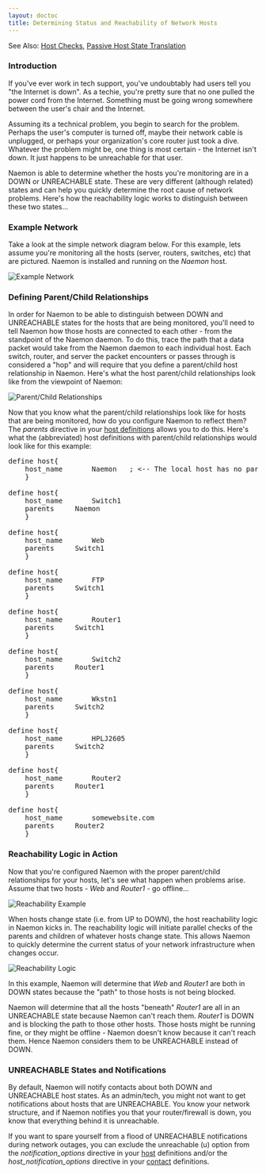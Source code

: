 ```yaml
---
layout: doctoc
title: Determining Status and Reachability of Network Hosts
---
```

<span class="glyphicon glyphicon-arrow-right"></span> See Also: <a href="hostchecks.html">Host Checks</a>, <a href="passivestatetranslation.html">Passive Host State Translation</a>

### Introduction

If you've ever work in tech support, you've undoubtably had users tell you "the Internet is down".  As a techie, you're pretty sure that no one pulled the power cord from the Internet.  Something must be going wrong somewhere between the user's chair and the Internet.

Assuming its a technical problem, you begin to search for the problem.  Perhaps the user's computer is turned off, maybe their network cable is unplugged, or perhaps your organization's core router just took a dive.  Whatever the problem might be, one thing is most certain - the Internet isn't down.  It just happens to be unreachable for that user.

Naemon is able to determine whether the hosts you're monitoring are in a DOWN or UNREACHABLE state.  These are very different (although related) states and can help you quickly determine the root cause of network problems.  Here's how the reachability logic works to distinguish between these two states...

### Example Network

Take a look at the simple network diagram below.  For this example, lets assume you're monitoring all the hosts (server, routers, switches, etc) that are pictured.  Naemon is installed and running on the <i>Naemon</i> host.

<img src="images/reachability1.png" border="0" alt="Example Network" title="Example Network">

### Defining Parent/Child Relationships

In order for Naemon to be able to distinguish between DOWN and UNREACHABLE states for the hosts that are being monitored, you'll need to tell Naemon how those hosts are connected to each other - from the standpoint of the Naemon daemon.  To do this, trace the path that a data packet would take from the Naemon daemon to each individual host.  Each switch, router, and server the packet encounters or passes through is considered a "hop" and will require that you define a parent/child host relationship in Naemon.  Here's what the host parent/child relationships look like from the viewpoint of Naemon:

<img src="images/reachability2.png" border="0" alt="Parent/Child Relationships" title="Parent/Child Relationships">

Now that you know what the parent/child relationships look like for hosts that are being monitored, how do you configure Naemon to reflect them?  The <i>parents</i> directive in your <a href="objectdefinitions.html#host">host definitions</a> allows you to do this.  Here's what the (abbreviated) host definitions with parent/child relationships would look like for this example:

<pre>
define host{
	host_name		Naemon   ; <-- The local host has no parent - it is the topmost host
	}

define host{
	host_name		Switch1
	parents		Naemon
	}

define host{
	host_name		Web
	parents		Switch1
	}

define host{
	host_name		FTP
	parents		Switch1
	}

define host{
	host_name		Router1
	parents		Switch1
	}

define host{
	host_name		Switch2
	parents		Router1
	}

define host{
	host_name		Wkstn1
	parents		Switch2
	}

define host{
	host_name		HPLJ2605
	parents		Switch2
	}

define host{
	host_name		Router2
	parents		Router1
	}

define host{
	host_name		somewebsite.com
	parents		Router2
	}
</pre>

### Reachability Logic in Action

Now that you're configured Naemon with the proper parent/child relationships for your hosts, let's see what happen when problems arise.  Assume that two hosts - <i>Web</i> and <i>Router1</i> - go offline...

<img src="images/reachability3.png" border="0" alt="Reachability Example" title="Reachability Example">

When hosts change state (i.e. from UP to DOWN), the host reachability logic in Naemon kicks in.  The reachability logic will initiate parallel checks of the parents and children of whatever hosts change state.  This allows Naemon to quickly determine the current status of your network infrastructure when changes occur.

<img src="images/reachability4.png" border="0" alt="Reachability Logic" title="Reachability Logic">

In this example, Naemon will determine that <i>Web</i> and <i>Router1</i> are both in DOWN states because the "path" to those hosts is not being blocked.

Naemon will determine that all the hosts "beneath" <i>Router1</i> are all in an UNREACHABLE state because Naemon can't reach them.  <i>Router1</i> is DOWN and is blocking the path to those other hosts.  Those hosts might be running fine, or they might be offline - Naemon doesn't know because it can't reach them.  Hence Naemon considers them to be UNREACHABLE instead of DOWN.

### UNREACHABLE States and Notifications

By default, Naemon will notify contacts about both DOWN and UNREACHABLE host states.  As an admin/tech, you might not want to get notifications about hosts that are UNREACHABLE.  You know your network structure, and if Naemon notifies you that your router/firewall is down, you know that everything behind it is unreachable.

If you want to spare yourself from a flood of UNREACHABLE notifications during network outages, you can exclude the unreachable (u) option from the <i>notification_options</i> directive in your <a href="objectdefinitions.html#host">host</a> definitions and/or the <i>host_notification_options</i> directive in your <a href="objectdefinitions.html#contact">contact</a> definitions.
